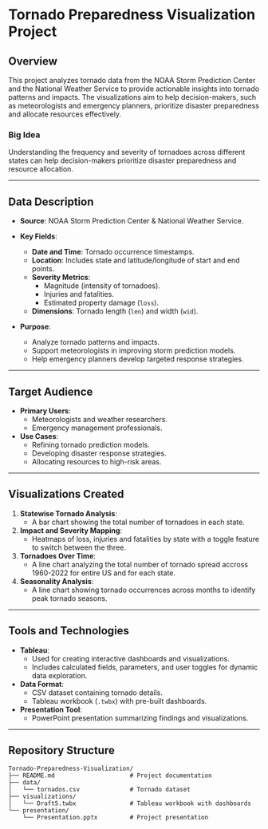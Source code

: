 # Tornado Preparedness Visualization Project

## Overview
This project analyzes tornado data from the NOAA Storm Prediction Center and the National Weather Service to provide actionable insights into tornado patterns and impacts. The visualizations aim to help decision-makers, such as meteorologists and emergency planners, prioritize disaster preparedness and allocate resources effectively.

### **Big Idea**
Understanding the frequency and severity of tornadoes across different states can help decision-makers prioritize disaster preparedness and resource allocation.

---

## Data Description
- **Source**: NOAA Storm Prediction Center & National Weather Service.
- **Key Fields**:
  - **Date and Time**: Tornado occurrence timestamps.
  - **Location**: Includes state and latitude/longitude of start and end points.
  - **Severity Metrics**:
    - Magnitude (intensity of tornadoes).
    - Injuries and fatalities.
    - Estimated property damage (`loss`).
  - **Dimensions**: Tornado length (`len`) and width (`wid`).

- **Purpose**:
  - Analyze tornado patterns and impacts.
  - Support meteorologists in improving storm prediction models.
  - Help emergency planners develop targeted response strategies.

---

## Target Audience
- **Primary Users**:
  - Meteorologists and weather researchers.
  - Emergency management professionals.
- **Use Cases**:
  - Refining tornado prediction models.
  - Developing disaster response strategies.
  - Allocating resources to high-risk areas.

---

## Visualizations Created
1. **Statewise Tornado Analysis**:
   - A bar chart showing the total number of tornadoes in each state.
2. **Impact and Severity Mapping**:
   - Heatmaps of loss, injuries and fatalities by state with a toggle feature to switch between the three.
3. **Tornadoes Over Time**:
   - A line chart analyzing the total number of tornado spread accross 1960-2022 for entire US and for each state.
4. **Seasonality Analysis**:
   - A line chart showing tornado occurrences across months to identify peak tornado seasons.

---

## Tools and Technologies
- **Tableau**:
  - Used for creating interactive dashboards and visualizations.
  - Includes calculated fields, parameters, and user toggles for dynamic data exploration.
- **Data Format**:
  - CSV dataset containing tornado details.
  - Tableau workbook (`.twbx`) with pre-built dashboards.
- **Presentation Tool**:
  - PowerPoint presentation summarizing findings and visualizations.

---

## Repository Structure
```plaintext
Tornado-Preparedness-Visualization/
├── README.md                     # Project documentation
├── data/
│   └── tornados.csv              # Tornado dataset
├── visualizations/
│   └── Draft5.twbx               # Tableau workbook with dashboards
└── presentation/
    └── Presentation.pptx         # Project presentation

